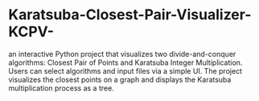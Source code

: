 # Karatsuba-Closest-Pair-Visualizer-KCPV-
an interactive Python project that visualizes two divide-and-conquer algorithms: Closest Pair of Points and Karatsuba Integer Multiplication. Users can select algorithms and input files via a simple UI. The project visualizes the closest points on a graph and displays the Karatsuba multiplication process as a tree. 
